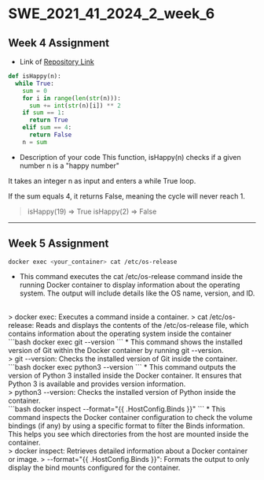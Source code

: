 # SWE_2021_41_2024_2_week_6

## Week 4 Assignment

* Link of [Repository Link](https://github.com/jeongwoo1020/SWE_2021_41_2024_2_week_4)

```python
def isHappy(n):
  while True:
    sum = 0
    for i in range(len(str(n))):
      sum += int(str(n)[i]) ** 2
    if sum == 1:
      return True
    elif sum == 4:
      return False
    n = sum
```

* Description of your code
This function, isHappy(n) checks if a given number n is a "happy number"

It takes an integer n as input and enters a while True loop.

If the sum equals 4, it returns False, meaning the cycle will never reach 1.

> isHappy(19) => True  isHappy(2) => False 
---

## Week 5 Assignment

```bash
docker exec <your_container> cat /etc/os-release
```
* This command executes the cat /etc/os-release command inside the running Docker container to display information about the operating system. The output will include details like the OS name, version, and ID.
<br>
> docker exec: Executes a command inside a container.
> cat /etc/os-release: Reads and displays the contents of the /etc/os-release file, which contains information about the operating system inside the container 
<br>
```bash
docker exec <your_container> git --version
```
* This command shows the installed version of Git within the Docker container by running git --version.
<br>
> git --version: Checks the installed version of Git inside the container.
<br>
```bash
docker exec <your_container> python3 --version
```
* This command outputs the version of Python 3 installed inside the Docker container. It ensures that Python 3 is available and provides version information.
<br>
> python3 --version: Checks the installed version of Python inside the container.
<br>
```bash
docker inspect --format="{{ .HostConfig.Binds }}" <container_name>
```
* This command inspects the Docker container configuration to check the volume bindings (if any) by using a specific format to filter the Binds information. This helps you see which directories from the host are mounted inside the container.
<br>
> docker inspect: Retrieves detailed information about a Docker container or image.
> --format="{{ .HostConfig.Binds }}": Formats the output to only display the bind mounts configured for the container.
<br>
